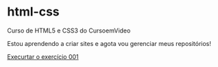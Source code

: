 # html-css
 Curso de HTML5 e CSS3 do CursoemVideo

 Estou aprendendo a criar sites e agota vou gerenciar meus repositórios!

<a href="https://Moisesaparecido.github.io/html-css/exercicios/ex001/index.html">Execurtar o exercício 001